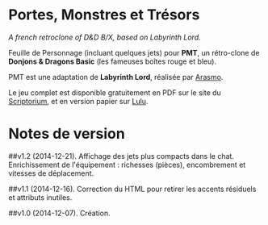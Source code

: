 # Portes, Monstres et Tr&eacute;sors
_A french retroclone of D&D B/X, based on Labyrinth Lord._

Feuille de Personnage (incluant quelques jets) pour **PMT**, un r&eacute;tro-clone de **Donjons & Dragons Basic** (les fameuses bo&icirc;tes rouge et bleu).

PMT est une adaptation de **Labyrinth Lord**, r&eacute;alis&eacute;e par [Arasmo](http://www.legrog.org/biographies/james-arasmo-manez).

Le jeu complet est disponible gratuitement en PDF sur le site du [Scriptorium](http://www.le-scriptorium.com/index.php?page=Portes-Monstres-Tresors), et en version papier sur [Lulu](http://www.lulu.com/shop/james-manez/portes-monstres-tr%C3%A9sors/paperback/product-20526467.html).

# Notes de version

##v1.2 (2014-12-21).
Affichage des jets plus compacts dans le chat.
Enrichissement de l'&eacute;quipement : richesses (pi&egrave;ces), encombrement et vitesses de d&eacute;placement.

##v1.1 (2014-12-16).
Correction du HTML pour retirer les accents r&eacute;siduels et attributs inutiles.

##v1.0 (2014-12-07).
Cr&eacute;ation.